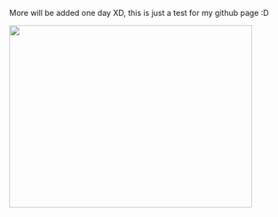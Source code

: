 <p>More will be added one day XD, this is just a test for my github page :D</p>
<p><img class="post__image align-right" src="file:///C:/Users/Owner/Documents/Publii/sites/testsite/input/media/posts/1/harp-seal-pup.webp" alt="" width="437" height="328"></p>

